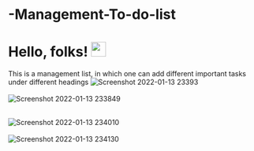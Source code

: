 
# -Management-To-do-list
# Hello, folks! <img src="https://raw.githubusercontent.com/MartinHeinz/MartinHeinz/master/wave.gif" width="30px">

This is a management list, in which one can add different important tasks under different headings
![Screenshot 2022-01-13 23393](https://user-images.githubusercontent.com/62890747/149386047-0e72acd6-cb84-4952-80bf-ebf27e05bc82.jpg)
<br> <br> 
![Screenshot 2022-01-13 233849](https://user-images.githubusercontent.com/62890747/149386055-dd168603-b019-4816-8a37-51a32fb9f587.jpg)
<br> <br> 

![Screenshot 2022-01-13 234010](https://user-images.githubusercontent.com/62890747/149386059-1fb5b61c-14ee-4150-94fc-3bb40148e787.jpg)
<br> <br> 
![Screenshot 2022-01-13 234130](https://user-images.githubusercontent.com/62890747/149386061-cf109eed-2499-45d7-b4a6-d637a71c3cc1.jpg)

